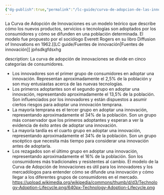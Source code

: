 ```yaml
---
{"dg-publish":true,"permalink":"/lc-guide/curva-de-adopcion-de-las-innovaciones/","noteIcon":"📄"}
---
```


La Curva de Adopción de Innovaciones es un modelo teórico que describe cómo los nuevos productos, servicios o tecnologías son adoptados por los consumidores y cómo se difunden en una población determinada. El modelo fue propuesto por el sociólogo Everett Rogers en su libro Diffusion of Innovations en 1962.[[LC guide/Fuentes de innovación\|Fuentes de innovación]]
jpñsdkgfdsxhg

description:
La curva de adopción de innovaciones se divide en cinco categorías de consumidores.
-   Los innovadores son el primer grupo de consumidores en adoptar una innovación. Representan aproximadamente el 2,5% de la población y son muy entusiastas acerca de las nuevas tecnologías.
-   Los primeros adoptantes son el segundo grupo en adoptar una innovación, representando aproximadamente el 13,5% de la población. Son influenciados por los innovadores y están dispuestos a asumir ciertos riesgos para adoptar una innovación temprana.
-   La mayoría temprana es el tercer grupo en adoptar una innovación, representando aproximadamente el 34% de la población. Son un grupo más conservador que los primeros adoptantes y esperan a ver la evidencia de éxito antes de adoptar una innovación.
-   La mayoría tardía es el cuarto grupo en adoptar una innovación, representando aproximadamente el 34% de la población. Son un grupo escéptico que necesita más tiempo para considerar una innovación antes de adoptarla.
-   Los rezagados son el último grupo en adoptar una innovación, representando aproximadamente el 16% de la población. Son los consumidores más tradicionales y resistentes al cambio.
El modelo de la Curva de Adopción de Innovaciones es útil para los innovadores y los mercadólogos para entender cómo se difunde una innovación y cómo llegar a los diferentes grupos de consumidores en el mercado.
https://upload.wikimedia.org/wikipedia/commons/thumb/d/d3/Technology-Adoption-Lifecycle.png/640px-Technology-Adoption-Lifecycle.png